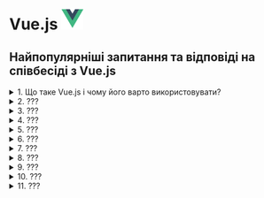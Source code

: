 <h1>
  Vue.js <img src="./assets/vuejs.svg" width="40" height="40" />
</h1>

<h2>Найпопулярніші запитання та відповіді на співбесіді з Vue.js</h2>

<details>
<summary>1. Що таке Vue.js і чому його варто використовувати?</summary>

#### Vue.js

**Vue.js** — це прогресивний JavaScript-фреймворк для створення інтерфейсів
користувача. Його використовують через простоту у вивченні, реактивність, легку
інтеграцію у проєкти та сильну екосистему (Vue Router, Pinia, Nuxt). Підходить
як для малих компонентів, так і для масштабних SPA.

</details>

<details>
<summary>2. ???</summary>

#### Vue.js

- Coming soon...😎

</details>

<details>
<summary>3. ???</summary>

#### Vue.js

- Coming soon...😎

</details>

<details>
<summary>4. ???</summary>

#### Vue.js

- Coming soon...😎

</details>

<details>
<summary>5. ???</summary>

#### Vue.js

- Coming soon...😎

</details>

<details>
<summary>6. ???</summary>

#### Vue.js

- Coming soon...😎

</details>

<details>
<summary>7. ???</summary>

#### Vue.js

- Coming soon...😎

</details>

<details>
<summary>8. ???</summary>

#### Vue.js

- Coming soon...😎

</details>

<details>
<summary>9. ???</summary>

#### Vue.js

- Coming soon...😎

</details>

<details>
<summary>10. ???</summary>

#### Vue.js

- Coming soon...😎

</details>

<details>
<summary>11. ???</summary>

#### Vue.js

- Coming soon...😎

</details>
